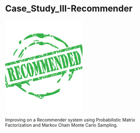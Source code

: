 # Case_Study_III-Recommender

<p align="left">
  <img src="images/rec.jpg"/>
</p>
Improving on a Recommender system using Probabilistic Matrix Factorization and Markov Chain Monte Carlo Sampling.
